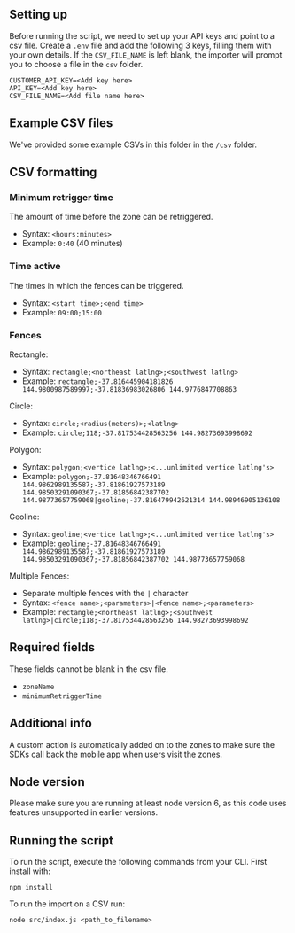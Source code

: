 ## Setting up

Before running the script, we need to set up your API keys and point to a csv file. Create a `.env` file and add the following 3 keys, filling them with your own details. If the `CSV_FILE_NAME` is left blank, the importer will prompt you to choose a file in the `csv` folder.

```
CUSTOMER_API_KEY=<Add key here>
API_KEY=<Add key here>
CSV_FILE_NAME=<Add file name here>
```

## Example CSV files

We've provided some example CSVs in this folder in the `/csv` folder.

## CSV formatting

### Minimum retrigger time

The amount of time before the zone can be retriggered.

- Syntax: `<hours:minutes>`
- Example: `0:40` (40 minutes)

### Time active

The times in which the fences can be triggered.

- Syntax: `<start time>;<end time>`
- Example: `09:00;15:00`

### Fences

Rectangle:
- Syntax: `rectangle;<northeast latlng>;<southwest latlng>`
- Example: `rectangle;-37.816445904181826 144.9800987589997;-37.81836983026806 144.9776847708863`

Circle:
- Syntax: `circle;<radius(meters)>;<latlng>`
- Example: `circle;118;-37.817534428563256 144.98273693998692`

Polygon:
- Syntax: `polygon;<vertice latlng>;<...unlimited vertice latlng's>`
- Example: `polygon;-37.81648346766491 144.9862989135587;-37.81861927573189 144.98503291090367;-37.81856842387702 144.98773657759068|geoline;-37.816479942621314 144.98946905136108`

Geoline:
- Syntax: `geoline;<vertice latlng>;<...unlimited vertice latlng's>`
- Example: `geoline;-37.81648346766491 144.9862989135587;-37.81861927573189 144.98503291090367;-37.81856842387702 144.98773657759068`

Multiple Fences:
- Separate multiple fences with the `|` character
- Syntax: `<fence name>;<parameters>|<fence name>;<parameters>`
- Example: `rectangle;<northeast latlng>;<southwest latlng>|circle;118;-37.817534428563256 144.98273693998692`

## Required fields

These fields cannot be blank in the csv file.

- `zoneName`
- `minimumRetriggerTime`

## Additional info

A custom action is automatically added on to the zones to make sure the SDKs call back the mobile app when users visit the zones.

## Node version

Please make sure you are running at least node version 6, as this code uses features unsupported in earlier versions.

## Running the script

To run the script, execute the following commands from your CLI. First install with:

`npm install`

To run the import on a CSV run:

`node src/index.js <path_to_filename>`
